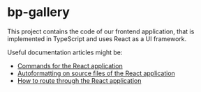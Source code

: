 # bp-gallery

This project contains the code of our frontend application, that is implemented in TypeScript and uses React as a UI framework.

Useful documentation articles might be:
* [Commands for the React application](https://lilac-oriole-6ab.notion.site/Commands-for-the-React-application-17af5e218416445aa087c008490ec7f2)
* [Autoformatting on source files of the React application](https://lilac-oriole-6ab.notion.site/Autoformatting-on-source-files-of-the-React-application-ff96240274f144d0a40aa66838959ccd)
* [How to route through the React application](https://lilac-oriole-6ab.notion.site/How-to-route-through-the-React-application-f22fcd077df649c58c9e99e4a6144831)